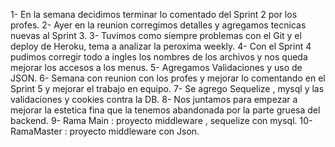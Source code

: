 1- En la semana decidimos terminar lo comentado del Sprint 2 por los profes.
2- Ayer en la reunion corregimos detalles y agregamos tecnicas nuevas al Sprint 3.
3- Tuvimos como siempre problemas con el Git y el deploy de Heroku, tema a analizar la peroxima weekly.
4- Con el Sprint 4 pudimos corregir todo a ingles los nombres de los archivos y nos queda mejorar los accesos a los menus.
5- Agregamos Validaciones y uso de JSON.
6- Semana con reunion con los profes y mejorar lo comentando en el Sprint 5 y mejorar el trabajo en equipo.
7- Se agrego Sequelize , mysql y las validaciones y cookies contra la DB.
8- Nos juntamos para empezar a mejorar la estetica fina que la tenemos abandonada por la parte gruesa del backend.
9- Rama Main : proyecto middleware , sequelize con mysql.
10- RamaMaster : proyecto middleware con Json.

